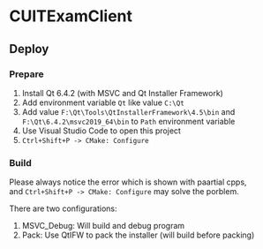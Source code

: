 # CUITExamClient

## Deploy

### Prepare

1. Install Qt 6.4.2 (with MSVC and Qt Installer Framework)
2. Add environment variable `Qt` like value `C:\Qt`
3. Add value `F:\Qt\Tools\QtInstallerFramework\4.5\bin` and `F:\Qt\6.4.2\msvc2019_64\bin` to `Path` environment variable
4. Use Visual Studio Code to open this project
5. `Ctrl+Shift+P -> CMake: Configure`

### Build

Please always notice the error which is shown with paartial cpps,\
and `Ctrl+Shift+P -> CMake: Configure` may solve the porblem.

There are two configurations:

1. MSVC_Debug: Will build and debug program
2. Pack: Use QtIFW to pack the installer (will build before packing)
